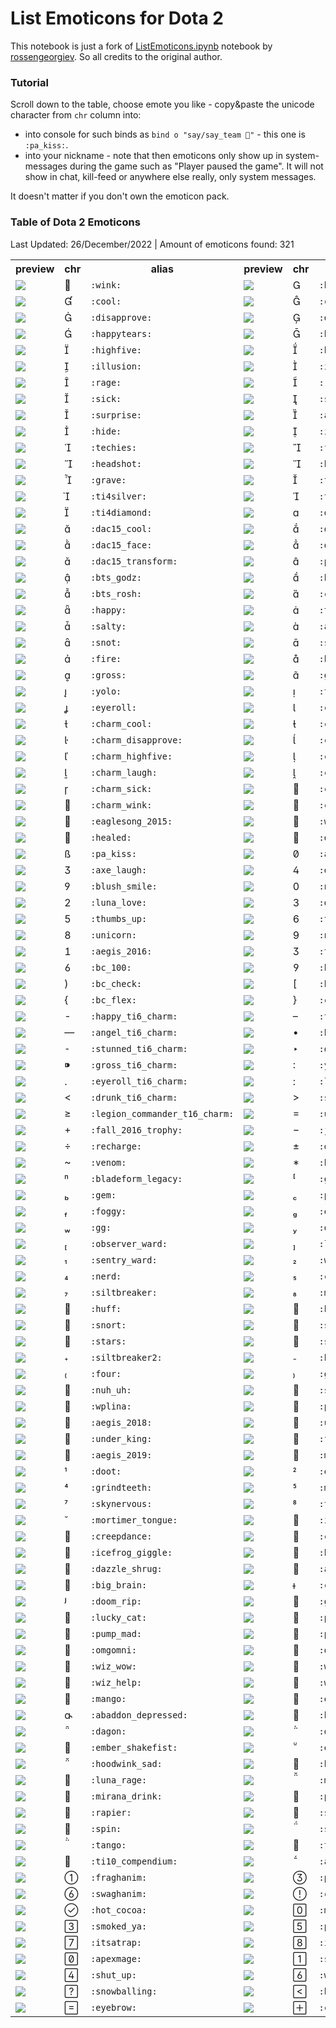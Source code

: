 # List Emoticons for Dota 2

This notebook is just a fork of [ListEmoticons.ipynb](https://github.com/rossengeorgiev/dota2_notebooks/blob/master/List%20Emoticons.ipynb) notebook by [rossengeorgiev](https://github.com/rossengeorgiev). So all credits to the original author.

### Tutorial

Scroll down to the table, choose emote you like - copy&paste the unicode character from `chr` column into:
* into console for such binds as `bind o "say/say_team "` - this one is `:pa_kiss:`.  
* into your nickname - note that then emoticons only show up in system-messages during the game such as "Player paused the game". It will not show in chat, kill-feed or anywhere else really, only system messages. 

It doesn't matter if you don't own the emoticon pack.

### Table of Dota 2 Emoticons
Last Updated: 26/December/2022 | Amount of emoticons found: 321
<table><tr><th colspan=1>preview</th><th>chr</th><th>alias</th><th colspan=1>preview</th><th>chr</th><th>alias</th><th colspan=1>preview</th><th>chr</th><th>alias</th></tr>
<tr>
<td><img src='./gifs/001_96.gif'></td>
<td></td>
<td><code>:wink:</code></td>
<td><img src='./gifs/002_96.gif'></td>
<td></td>
<td><code>:blush:</code></td>
<td><img src='./gifs/003_96.gif'></td>
<td></td>
<td><code>:cheeky:</code></td>
</tr>
<tr>
<td><img src='./gifs/004_96.gif'></td>
<td></td>
<td><code>:cool:</code></td>
<td><img src='./gifs/005_96.gif'></td>
<td></td>
<td><code>:crazy:</code></td>
<td><img src='./gifs/006_96.gif'></td>
<td></td>
<td><code>:cry:</code></td>
</tr>
<tr>
<td><img src='./gifs/007_96.gif'></td>
<td></td>
<td><code>:disapprove:</code></td>
<td><img src='./gifs/008_96.gif'></td>
<td></td>
<td><code>:doubledamage:</code></td>
<td><img src='./gifs/009_96.gif'></td>
<td></td>
<td><code>:facepalm:</code></td>
</tr>
<tr>
<td><img src='./gifs/010_96.gif'></td>
<td></td>
<td><code>:happytears:</code></td>
<td><img src='./gifs/011_96.gif'></td>
<td></td>
<td><code>:haste:</code></td>
<td><img src='./gifs/012_96.gif'></td>
<td></td>
<td><code>:hex:</code></td>
</tr>
<tr>
<td><img src='./gifs/013_96.gif'></td>
<td></td>
<td><code>:highfive:</code></td>
<td><img src='./gifs/014_96.gif'></td>
<td></td>
<td><code>:huh:</code></td>
<td><img src='./gifs/015_96.gif'></td>
<td></td>
<td><code>:hush:</code></td>
</tr>
<tr>
<td><img src='./gifs/016_96.gif'></td>
<td></td>
<td><code>:illusion:</code></td>
<td><img src='./gifs/017_96.gif'></td>
<td></td>
<td><code>:invisibility:</code></td>
<td><img src='./gifs/018_96.gif'></td>
<td></td>
<td><code>:laugh:</code></td>
</tr>
<tr>
<td><img src='./gifs/019_96.gif'></td>
<td></td>
<td><code>:rage:</code></td>
<td><img src='./gifs/020_96.gif'></td>
<td></td>
<td><code>:regeneration:</code></td>
<td><img src='./gifs/021_96.gif'></td>
<td></td>
<td><code>:sad:</code></td>
</tr>
<tr>
<td><img src='./gifs/022_96.gif'></td>
<td></td>
<td><code>:sick:</code></td>
<td><img src='./gifs/023_96.gif'></td>
<td></td>
<td><code>:sleeping:</code></td>
<td><img src='./gifs/024_96.gif'></td>
<td></td>
<td><code>:smile:</code></td>
</tr>
<tr>
<td><img src='./gifs/025_96.gif'></td>
<td></td>
<td><code>:surprise:</code></td>
<td><img src='./gifs/026_96.gif'></td>
<td></td>
<td><code>:aaaah:</code></td>
<td><img src='./gifs/027_96.gif'></td>
<td></td>
<td><code>:burn:</code></td>
</tr>
<tr>
<td><img src='./gifs/028_96.gif'></td>
<td></td>
<td><code>:hide:</code></td>
<td><img src='./gifs/029_96.gif'></td>
<td></td>
<td><code>:iceburn:</code></td>
<td><img src='./gifs/030_96.gif'></td>
<td></td>
<td><code>:tears:</code></td>
</tr>
<tr>
<td><img src='./gifs/031_96.gif'></td>
<td></td>
<td><code>:techies:</code></td>
<td><img src='./gifs/032_96.gif'></td>
<td></td>
<td><code>:fail:</code></td>
<td><img src='./gifs/033_96.gif'></td>
<td></td>
<td><code>:goodjob:</code></td>
</tr>
<tr>
<td><img src='./gifs/034_96.gif'></td>
<td></td>
<td><code>:headshot:</code></td>
<td><img src='./gifs/035_96.gif'></td>
<td></td>
<td><code>:heart:</code></td>
<td><img src='./gifs/036_96.gif'></td>
<td></td>
<td><code>:horse:</code></td>
</tr>
<tr>
<td><img src='./gifs/037_96.gif'></td>
<td></td>
<td><code>:grave:</code></td>
<td><img src='./gifs/038_96.gif'></td>
<td></td>
<td><code>:ti4copper:</code></td>
<td><img src='./gifs/039_96.gif'></td>
<td></td>
<td><code>:ti4bronze:</code></td>
</tr>
<tr>
<td><img src='./gifs/040_96.gif'></td>
<td></td>
<td><code>:ti4silver:</code></td>
<td><img src='./gifs/041_96.gif'></td>
<td></td>
<td><code>:ti4gold:</code></td>
<td><img src='./gifs/042_96.gif'></td>
<td></td>
<td><code>:ti4platinum:</code></td>
</tr>
<tr>
<td><img src='./gifs/043_96.gif'></td>
<td></td>
<td><code>:ti4diamond:</code></td>
<td><img src='./gifs/044_96.gif'></td>
<td></td>
<td><code>:dac15_blush:</code></td>
<td><img src='./gifs/045_96.gif'></td>
<td></td>
<td><code>:dac15_surprise:</code></td>
</tr>
<tr>
<td><img src='./gifs/046_96.gif'></td>
<td></td>
<td><code>:dac15_cool:</code></td>
<td><img src='./gifs/047_96.gif'></td>
<td></td>
<td><code>:dac15_duel:</code></td>
<td><img src='./gifs/048_96.gif'></td>
<td></td>
<td><code>:dac15_frog:</code></td>
</tr>
<tr>
<td><img src='./gifs/049_96.gif'></td>
<td></td>
<td><code>:dac15_face:</code></td>
<td><img src='./gifs/050_96.gif'></td>
<td></td>
<td><code>:dac15_nosewipe:</code></td>
<td><img src='./gifs/051_96.gif'></td>
<td></td>
<td><code>:dac15_stab:</code></td>
</tr>
<tr>
<td><img src='./gifs/052_96.gif'></td>
<td></td>
<td><code>:dac15_transform:</code></td>
<td><img src='./gifs/053_96.gif'></td>
<td></td>
<td><code>:pup:</code></td>
<td><img src='./gifs/054_96.gif'></td>
<td></td>
<td><code>:bts_bristle:</code></td>
</tr>
<tr>
<td><img src='./gifs/055_96.gif'></td>
<td></td>
<td><code>:bts_godz:</code></td>
<td><img src='./gifs/056_96.gif'></td>
<td></td>
<td><code>:bts_lina:</code></td>
<td><img src='./gifs/057_96.gif'></td>
<td></td>
<td><code>:bts_merlini:</code></td>
</tr>
<tr>
<td><img src='./gifs/058_96.gif'></td>
<td></td>
<td><code>:bts_rosh:</code></td>
<td><img src='./gifs/059_96.gif'></td>
<td></td>
<td><code>:cocky:</code></td>
<td><img src='./gifs/060_96.gif'></td>
<td></td>
<td><code>:devil:</code></td>
</tr>
<tr>
<td><img src='./gifs/061_96.gif'></td>
<td></td>
<td><code>:happy:</code></td>
<td><img src='./gifs/062_96.gif'></td>
<td></td>
<td><code>:thinking:</code></td>
<td><img src='./gifs/063_96.gif'></td>
<td></td>
<td><code>:tp:</code></td>
</tr>
<tr>
<td><img src='./gifs/064_96.gif'></td>
<td></td>
<td><code>:salty:</code></td>
<td><img src='./gifs/065_96.gif'></td>
<td></td>
<td><code>:angel:</code></td>
<td><img src='./gifs/066_96.gif'></td>
<td></td>
<td><code>:blink:</code></td>
</tr>
<tr>
<td><img src='./gifs/067_96.gif'></td>
<td></td>
<td><code>:snot:</code></td>
<td><img src='./gifs/068_96.gif'></td>
<td></td>
<td><code>:stunned:</code></td>
<td><img src='./gifs/069_96.gif'></td>
<td></td>
<td><code>:disappear:</code></td>
</tr>
<tr>
<td><img src='./gifs/070_96.gif'></td>
<td></td>
<td><code>:fire:</code></td>
<td><img src='./gifs/071_96.gif'></td>
<td></td>
<td><code>:bountyrune:</code></td>
<td><img src='./gifs/072_96.gif'></td>
<td></td>
<td><code>:troll:</code></td>
</tr>
<tr>
<td><img src='./gifs/073_96.gif'></td>
<td></td>
<td><code>:gross:</code></td>
<td><img src='./gifs/074_96.gif'></td>
<td></td>
<td><code>:ggdire:</code></td>
<td><img src='./gifs/075_96.gif'></td>
<td></td>
<td><code>:ggradiant:</code></td>
</tr>
<tr>
<td><img src='./gifs/076_96.gif'></td>
<td></td>
<td><code>:yolo:</code></td>
<td><img src='./gifs/077_96.gif'></td>
<td></td>
<td><code>:throwgame:</code></td>
<td><img src='./gifs/078_96.gif'></td>
<td></td>
<td><code>:aegis2015:</code></td>
</tr>
<tr>
<td><img src='./gifs/079_96.gif'></td>
<td></td>
<td><code>:eyeroll:</code></td>
<td><img src='./gifs/080_96.gif'></td>
<td></td>
<td><code>:charm_blush:</code></td>
<td><img src='./gifs/081_96.gif'></td>
<td></td>
<td><code>:charm_cheeky:</code></td>
</tr>
<tr>
<td><img src='./gifs/082_96.gif'></td>
<td></td>
<td><code>:charm_cool:</code></td>
<td><img src='./gifs/083_96.gif'></td>
<td></td>
<td><code>:charm_crazy:</code></td>
<td><img src='./gifs/084_96.gif'></td>
<td></td>
<td><code>:charm_cry:</code></td>
</tr>
<tr>
<td><img src='./gifs/085_96.gif'></td>
<td></td>
<td><code>:charm_disapprove:</code></td>
<td><img src='./gifs/086_96.gif'></td>
<td></td>
<td><code>:charm_facepalm:</code></td>
<td><img src='./gifs/087_96.gif'></td>
<td></td>
<td><code>:charm_happytears:</code></td>
</tr>
<tr>
<td><img src='./gifs/088_96.gif'></td>
<td></td>
<td><code>:charm_highfive:</code></td>
<td><img src='./gifs/089_96.gif'></td>
<td></td>
<td><code>:charm_huh:</code></td>
<td><img src='./gifs/090_96.gif'></td>
<td></td>
<td><code>:charm_hush:</code></td>
</tr>
<tr>
<td><img src='./gifs/091_96.gif'></td>
<td></td>
<td><code>:charm_laugh:</code></td>
<td><img src='./gifs/092_96.gif'></td>
<td></td>
<td><code>:charm_rage:</code></td>
<td><img src='./gifs/093_96.gif'></td>
<td></td>
<td><code>:charm_sad:</code></td>
</tr>
<tr>
<td><img src='./gifs/094_96.gif'></td>
<td></td>
<td><code>:charm_sick:</code></td>
<td><img src='./gifs/095_96.gif'></td>
<td></td>
<td><code>:charm_sleeping:</code></td>
<td><img src='./gifs/096_96.gif'></td>
<td></td>
<td><code>:charm_surprise:</code></td>
</tr>
<tr>
<td><img src='./gifs/097_96.gif'></td>
<td></td>
<td><code>:charm_wink:</code></td>
<td><img src='./gifs/098_96.gif'></td>
<td></td>
<td><code>:charm_smile:</code></td>
<td><img src='./gifs/099_96.gif'></td>
<td></td>
<td><code>:charm_onlooker:</code></td>
</tr>
<tr>
<td><img src='./gifs/100_96.gif'></td>
<td></td>
<td><code>:eaglesong_2015:</code></td>
<td><img src='./gifs/101_96.gif'></td>
<td></td>
<td><code>:wrath:</code></td>
<td><img src='./gifs/102_96.gif'></td>
<td></td>
<td><code>:snowman:</code></td>
</tr>
<tr>
<td><img src='./gifs/103_96.gif'></td>
<td></td>
<td><code>:healed:</code></td>
<td><img src='./gifs/104_96.gif'></td>
<td></td>
<td><code>:drunk:</code></td>
<td><img src='./gifs/105_96.gif'></td>
<td></td>
<td><code>:trophy_2016:</code></td>
</tr>
<tr>
<td><img src='./gifs/106_96.gif'></td>
<td></td>
<td><code>:pa_kiss:</code></td>
<td><img src='./gifs/107_96.gif'></td>
<td></td>
<td><code>:arcane_rune:</code></td>
<td><img src='./gifs/108_96.gif'></td>
<td></td>
<td><code>:fuming:</code></td>
</tr>
<tr>
<td><img src='./gifs/109_96.gif'></td>
<td></td>
<td><code>:axe_laugh:</code></td>
<td><img src='./gifs/110_96.gif'></td>
<td></td>
<td><code>:dizzy:</code></td>
<td><img src='./gifs/111_96.gif'></td>
<td></td>
<td><code>:zipper:</code></td>
</tr>
<tr>
<td><img src='./gifs/112_96.gif'></td>
<td></td>
<td><code>:blush_smile:</code></td>
<td><img src='./gifs/113_96.gif'></td>
<td></td>
<td><code>:nervous:</code></td>
<td><img src='./gifs/114_96.gif'></td>
<td></td>
<td><code>:surprise_blush:</code></td>
</tr>
<tr>
<td><img src='./gifs/115_96.gif'></td>
<td></td>
<td><code>:luna_love:</code></td>
<td><img src='./gifs/116_96.gif'></td>
<td></td>
<td><code>:dead_eyes:</code></td>
<td><img src='./gifs/117_96.gif'></td>
<td></td>
<td><code>:giff:</code></td>
</tr>
<tr>
<td><img src='./gifs/118_96.gif'></td>
<td></td>
<td><code>:thumbs_up:</code></td>
<td><img src='./gifs/119_96.gif'></td>
<td></td>
<td><code>:thumbs_down:</code></td>
<td><img src='./gifs/120_96.gif'></td>
<td></td>
<td><code>:money:</code></td>
</tr>
<tr>
<td><img src='./gifs/121_96.gif'></td>
<td></td>
<td><code>:unicorn:</code></td>
<td><img src='./gifs/122_96.gif'></td>
<td></td>
<td><code>:naga_song:</code></td>
<td><img src='./gifs/123_96.gif'></td>
<td></td>
<td><code>:poop:</code></td>
</tr>
<tr>
<td><img src='./gifs/124_96.gif'></td>
<td></td>
<td><code>:aegis_2016:</code></td>
<td><img src='./gifs/125_96.gif'></td>
<td></td>
<td><code>:tear:</code></td>
<td><img src='./gifs/126_96.gif'></td>
<td></td>
<td><code>:reaver_2016:</code></td>
</tr>
<tr>
<td><img src='./gifs/127_96.gif'></td>
<td></td>
<td><code>:bc_100:</code></td>
<td><img src='./gifs/128_96.gif'></td>
<td></td>
<td><code>:bc_fire:</code></td>
<td><img src='./gifs/129_96.gif'></td>
<td></td>
<td><code>:bc_ok:</code></td>
</tr>
<tr>
<td><img src='./gifs/130_96.gif'></td>
<td></td>
<td><code>:bc_check:</code></td>
<td><img src='./gifs/131_96.gif'></td>
<td></td>
<td><code>:bc_eyes:</code></td>
<td><img src='./gifs/132_96.gif'></td>
<td></td>
<td><code>:bc_frog:</code></td>
</tr>
<tr>
<td><img src='./gifs/133_96.gif'></td>
<td></td>
<td><code>:bc_flex:</code></td>
<td><img src='./gifs/134_96.gif'></td>
<td></td>
<td><code>:cocky_ti6_charm:</code></td>
<td><img src='./gifs/135_96.gif'></td>
<td></td>
<td><code>:devil_ti6_charm:</code></td>
</tr>
<tr>
<td><img src='./gifs/136_96.gif'></td>
<td></td>
<td><code>:happy_ti6_charm:</code></td>
<td><img src='./gifs/137_96.gif'></td>
<td></td>
<td><code>:thinking_ti6_charm:</code></td>
<td><img src='./gifs/138_96.gif'></td>
<td></td>
<td><code>:tp_ti6_charm:</code></td>
</tr>
<tr>
<td><img src='./gifs/139_96.gif'></td>
<td></td>
<td><code>:angel_ti6_charm:</code></td>
<td><img src='./gifs/140_96.gif'></td>
<td></td>
<td><code>:hex_ti6_charm:</code></td>
<td><img src='./gifs/141_96.gif'></td>
<td></td>
<td><code>:snot_ti6_charm:</code></td>
</tr>
<tr>
<td><img src='./gifs/142_96.gif'></td>
<td></td>
<td><code>:stunned_ti6_charm:</code></td>
<td><img src='./gifs/143_96.gif'></td>
<td></td>
<td><code>:disappear_ti6_charm:</code></td>
<td><img src='./gifs/144_96.gif'></td>
<td></td>
<td><code>:fire_ti6_charm:</code></td>
</tr>
<tr>
<td><img src='./gifs/145_96.gif'></td>
<td></td>
<td><code>:gross_ti6_charm:</code></td>
<td><img src='./gifs/146_96.gif'></td>
<td></td>
<td><code>:yolo_ti6_charm:</code></td>
<td><img src='./gifs/147_96.gif'></td>
<td></td>
<td><code>:throwgame_ti6_charm:</code></td>
</tr>
<tr>
<td><img src='./gifs/148_96.gif'></td>
<td></td>
<td><code>:eyeroll_ti6_charm:</code></td>
<td><img src='./gifs/149_96.gif'></td>
<td></td>
<td><code>:lifestealer_ti6_charm:</code></td>
<td><img src='./gifs/150_96.gif'></td>
<td></td>
<td><code>:heal_ti6_charm:</code></td>
</tr>
<tr>
<td><img src='./gifs/151_96.gif'></td>
<td></td>
<td><code>:drunk_ti6_charm:</code></td>
<td><img src='./gifs/152_96.gif'></td>
<td></td>
<td><code>:salty_ti6_charm:</code></td>
<td><img src='./gifs/153_96.gif'></td>
<td></td>
<td><code>:chicken_ti6_charm:</code></td>
</tr>
<tr>
<td><img src='./gifs/154_96.gif'></td>
<td></td>
<td><code>:legion_commander_t16_charm:</code></td>
<td><img src='./gifs/155_96.gif'></td>
<td></td>
<td><code>:underlord_ti6_charm:</code></td>
<td><img src='./gifs/156_96.gif'></td>
<td></td>
<td><code>:monkey_king_ti6_charm:</code></td>
</tr>
<tr>
<td><img src='./gifs/157_96.gif'></td>
<td></td>
<td><code>:fall_2016_trophy:</code></td>
<td><img src='./gifs/158_96.gif'></td>
<td></td>
<td><code>:jugg:</code></td>
<td><img src='./gifs/159_96.gif'></td>
<td></td>
<td><code>:no:</code></td>
</tr>
<tr>
<td><img src='./gifs/160_96.gif'></td>
<td></td>
<td><code>:recharge:</code></td>
<td><img src='./gifs/161_96.gif'></td>
<td></td>
<td><code>:dunno:</code></td>
<td><img src='./gifs/162_96.gif'></td>
<td></td>
<td><code>:exclamation:</code></td>
</tr>
<tr>
<td><img src='./gifs/163_96.gif'></td>
<td></td>
<td><code>:venom:</code></td>
<td><img src='./gifs/164_96.gif'></td>
<td></td>
<td><code>:brood_love:</code></td>
<td><img src='./gifs/165_96.gif'></td>
<td></td>
<td><code>:darkmoon_chicken:</code></td>
</tr>
<tr>
<td><img src='./gifs/166_96.gif'></td>
<td></td>
<td><code>:bladeform_legacy:</code></td>
<td><img src='./gifs/167_96.gif'></td>
<td></td>
<td><code>:grimace:</code></td>
<td><img src='./gifs/168_96.gif'></td>
<td></td>
<td><code>:aegis_2017:</code></td>
</tr>
<tr>
<td><img src='./gifs/169_96.gif'></td>
<td></td>
<td><code>:gem:</code></td>
<td><img src='./gifs/170_96.gif'></td>
<td></td>
<td><code>:plant:</code></td>
<td><img src='./gifs/171_96.gif'></td>
<td></td>
<td><code>:relieved:</code></td>
</tr>
<tr>
<td><img src='./gifs/172_96.gif'></td>
<td></td>
<td><code>:foggy:</code></td>
<td><img src='./gifs/173_96.gif'></td>
<td></td>
<td><code>:eh:</code></td>
<td><img src='./gifs/174_96.gif'></td>
<td></td>
<td><code>:flex:</code></td>
</tr>
<tr>
<td><img src='./gifs/175_96.gif'></td>
<td></td>
<td><code>:gg:</code></td>
<td><img src='./gifs/176_96.gif'></td>
<td></td>
<td><code>:donkey:</code></td>
<td><img src='./gifs/177_96.gif'></td>
<td></td>
<td><code>:kiss2:</code></td>
</tr>
<tr>
<td><img src='./gifs/178_96.gif'></td>
<td></td>
<td><code>:observer_ward:</code></td>
<td><img src='./gifs/179_96.gif'></td>
<td></td>
<td><code>:lick:</code></td>
<td><img src='./gifs/180_96.gif'></td>
<td></td>
<td><code>:laugh2:</code></td>
</tr>
<tr>
<td><img src='./gifs/181_96.gif'></td>
<td></td>
<td><code>:sentry_ward:</code></td>
<td><img src='./gifs/182_96.gif'></td>
<td></td>
<td><code>:whew:</code></td>
<td><img src='./gifs/183_96.gif'></td>
<td></td>
<td><code>:gyro:</code></td>
</tr>
<tr>
<td><img src='./gifs/184_96.gif'></td>
<td></td>
<td><code>:nerd:</code></td>
<td><img src='./gifs/185_96.gif'></td>
<td></td>
<td><code>:confounded:</code></td>
<td><img src='./gifs/186_96.gif'></td>
<td></td>
<td><code>:joke:</code></td>
</tr>
<tr>
<td><img src='./gifs/187_96.gif'></td>
<td></td>
<td><code>:siltbreaker:</code></td>
<td><img src='./gifs/188_96.gif'></td>
<td></td>
<td><code>:mischief:</code></td>
<td><img src='./gifs/189_96.gif'></td>
<td></td>
<td><code>:heykid:</code></td>
</tr>
<tr>
<td><img src='./gifs/190_96.gif'></td>
<td></td>
<td><code>:huff:</code></td>
<td><img src='./gifs/191_96.gif'></td>
<td></td>
<td><code>:beg:</code></td>
<td><img src='./gifs/192_96.gif'></td>
<td></td>
<td><code>:kisskiss:</code></td>
</tr>
<tr>
<td><img src='./gifs/193_96.gif'></td>
<td></td>
<td><code>:snort:</code></td>
<td><img src='./gifs/194_96.gif'></td>
<td></td>
<td><code>:sweat:</code></td>
<td><img src='./gifs/195_96.gif'></td>
<td></td>
<td><code>:chuckle:</code></td>
</tr>
<tr>
<td><img src='./gifs/196_96.gif'></td>
<td></td>
<td><code>:stars:</code></td>
<td><img src='./gifs/198_96.gif'></td>
<td></td>
<td><code>:sleep:</code></td>
<td><img src='./gifs/199_96.gif'></td>
<td></td>
<td><code>:bawl:</code></td>
</tr>
<tr>
<td><img src='./gifs/200_96.gif'></td>
<td></td>
<td><code>:siltbreaker2:</code></td>
<td><img src='./gifs/201_96.gif'></td>
<td></td>
<td><code>:brow:</code></td>
<td><img src='./gifs/202_96.gif'></td>
<td></td>
<td><code>:dealwithit:</code></td>
</tr>
<tr>
<td><img src='./gifs/203_96.gif'></td>
<td></td>
<td><code>:four:</code></td>
<td><img src='./gifs/204_96.gif'></td>
<td></td>
<td><code>:ggzeus:</code></td>
<td><img src='./gifs/205_96.gif'></td>
<td></td>
<td><code>:hahano:</code></td>
</tr>
<tr>
<td><img src='./gifs/206_96.gif'></td>
<td></td>
<td><code>:nuh_uh:</code></td>
<td><img src='./gifs/207_96.gif'></td>
<td></td>
<td><code>:snicker:</code></td>
<td><img src='./gifs/208_96.gif'></td>
<td></td>
<td><code>:welluhh:</code></td>
</tr>
<tr>
<td><img src='./gifs/209_96.gif'></td>
<td></td>
<td><code>:wplina:</code></td>
<td><img src='./gifs/210_96.gif'></td>
<td></td>
<td><code>:pudgesteal:</code></td>
<td><img src='./gifs/211_96.gif'></td>
<td></td>
<td><code>:pudgestop:</code></td>
</tr>
<tr>
<td><img src='./gifs/212_96.gif'></td>
<td></td>
<td><code>:aegis_2018:</code></td>
<td><img src='./gifs/213_96.gif'></td>
<td></td>
<td><code>:under_win:</code></td>
<td><img src='./gifs/214_96.gif'></td>
<td></td>
<td><code>:under_champ:</code></td>
</tr>
<tr>
<td><img src='./gifs/215_96.gif'></td>
<td></td>
<td><code>:under_king:</code></td>
<td><img src='./gifs/216_96.gif'></td>
<td></td>
<td><code>:frostivus_2018:</code></td>
<td><img src='./gifs/217_96.gif'></td>
<td></td>
<td><code>:magus_cypher:</code></td>
</tr>
<tr>
<td><img src='./gifs/218_96.gif'></td>
<td></td>
<td><code>:aegis_2019:</code></td>
<td><img src='./gifs/219_96.gif'></td>
<td></td>
<td><code>:morokai_woof:</code></td>
<td><img src='./gifs/220_96.gif'></td>
<td></td>
<td><code>:cny_rat:</code></td>
</tr>
<tr>
<td><img src='./gifs/221_96.gif'></td>
<td></td>
<td><code>:doot:</code></td>
<td><img src='./gifs/222_96.gif'></td>
<td></td>
<td><code>:eyebrows:</code></td>
<td><img src='./gifs/223_96.gif'></td>
<td></td>
<td><code>:glare:</code></td>
</tr>
<tr>
<td><img src='./gifs/224_96.gif'></td>
<td></td>
<td><code>:grindteeth:</code></td>
<td><img src='./gifs/225_96.gif'></td>
<td></td>
<td><code>:midas:</code></td>
<td><img src='./gifs/226_96.gif'></td>
<td></td>
<td><code>:puckchamp:</code></td>
</tr>
<tr>
<td><img src='./gifs/227_96.gif'></td>
<td></td>
<td><code>:skynervous:</code></td>
<td><img src='./gifs/228_96.gif'></td>
<td></td>
<td><code>:tide_drink:</code></td>
<td><img src='./gifs/229_96.gif'></td>
<td></td>
<td><code>:oracleburn:</code></td>
</tr>
<tr>
<td><img src='./gifs/230_96.gif'></td>
<td></td>
<td><code>:mortimer_tongue:</code></td>
<td><img src='./gifs/231_96.gif'></td>
<td></td>
<td><code>:iostress:</code></td>
<td><img src='./gifs/232_96.gif'></td>
<td></td>
<td><code>:leisure_lion:</code></td>
</tr>
<tr>
<td><img src='./gifs/233_96.gif'></td>
<td></td>
<td><code>:creepdance:</code></td>
<td><img src='./gifs/234_96.gif'></td>
<td></td>
<td><code>:cm_wig:</code></td>
<td><img src='./gifs/235_96.gif'></td>
<td></td>
<td><code>:techywheeze:</code></td>
</tr>
<tr>
<td><img src='./gifs/236_96.gif'></td>
<td></td>
<td><code>:icefrog_giggle:</code></td>
<td><img src='./gifs/237_96.gif'></td>
<td></td>
<td><code>:high_five:</code></td>
<td><img src='./gifs/238_96.gif'></td>
<td></td>
<td><code>:guildbanner:</code></td>
</tr>
<tr>
<td><img src='./gifs/239_96.gif'></td>
<td></td>
<td><code>:dazzle_shrug:</code></td>
<td><img src='./gifs/240_96.gif'></td>
<td></td>
<td><code>:aegis_2020:</code></td>
<td><img src='./gifs/241_96.gif'></td>
<td></td>
<td><code>:scepter:</code></td>
</tr>
<tr>
<td><img src='./gifs/242_96.gif'></td>
<td></td>
<td><code>:big_brain:</code></td>
<td><img src='./gifs/243_96.gif'></td>
<td></td>
<td><code>:chew:</code></td>
<td><img src='./gifs/244_96.gif'></td>
<td></td>
<td><code>:creep_complain:</code></td>
</tr>
<tr>
<td><img src='./gifs/245_96.gif'></td>
<td></td>
<td><code>:doom_rip:</code></td>
<td><img src='./gifs/246_96.gif'></td>
<td></td>
<td><code>:giff_diretide:</code></td>
<td><img src='./gifs/247_96.gif'></td>
<td></td>
<td><code>:in_the_bag:</code></td>
</tr>
<tr>
<td><img src='./gifs/248_96.gif'></td>
<td></td>
<td><code>:lucky_cat:</code></td>
<td><img src='./gifs/249_96.gif'></td>
<td></td>
<td><code>:pugna_sip:</code></td>
<td><img src='./gifs/250_96.gif'></td>
<td></td>
<td><code>:unlucky_cat:</code></td>
</tr>
<tr>
<td><img src='./gifs/251_96.gif'></td>
<td></td>
<td><code>:pump_mad:</code></td>
<td><img src='./gifs/252_96.gif'></td>
<td></td>
<td><code>:pump_sad:</code></td>
<td><img src='./gifs/253_96.gif'></td>
<td></td>
<td><code>:pump_glad:</code></td>
</tr>
<tr>
<td><img src='./gifs/254_96.gif'></td>
<td></td>
<td><code>:omgomni:</code></td>
<td><img src='./gifs/255_96.gif'></td>
<td></td>
<td><code>:diredance:</code></td>
<td><img src='./gifs/256_96.gif'></td>
<td></td>
<td><code>:swiz:</code></td>
</tr>
<tr>
<td><img src='./gifs/257_96.gif'></td>
<td></td>
<td><code>:wiz_wow:</code></td>
<td><img src='./gifs/258_96.gif'></td>
<td></td>
<td><code>:wiz_bringit:</code></td>
<td><img src='./gifs/259_96.gif'></td>
<td></td>
<td><code>:wiz_glhf:</code></td>
</tr>
<tr>
<td><img src='./gifs/260_96.gif'></td>
<td></td>
<td><code>:wiz_help:</code></td>
<td><img src='./gifs/261_96.gif'></td>
<td></td>
<td><code>:wiz_wat:</code></td>
<td><img src='./gifs/262_96.gif'></td>
<td></td>
<td><code>:water_rune:</code></td>
</tr>
<tr>
<td><img src='./gifs/263_96.gif'></td>
<td></td>
<td><code>:mango:</code></td>
<td><img src='./gifs/264_96.gif'></td>
<td></td>
<td><code>:earth_perfect:</code></td>
<td><img src='./gifs/265_96.gif'></td>
<td></td>
<td><code>:earth_grin:</code></td>
</tr>
<tr>
<td><img src='./gifs/266_96.gif'></td>
<td></td>
<td><code>:abaddon_depressed:</code></td>
<td><img src='./gifs/267_96.gif'></td>
<td></td>
<td><code>:bkb:</code></td>
<td><img src='./gifs/268_96.gif'></td>
<td></td>
<td><code>:bloodthirsty:</code></td>
</tr>
<tr>
<td><img src='./gifs/269_96.gif'></td>
<td></td>
<td><code>:dagon:</code></td>
<td><img src='./gifs/270_96.gif'></td>
<td></td>
<td><code>:davion_sexy:</code></td>
<td><img src='./gifs/271_96.gif'></td>
<td></td>
<td><code>:ember_angry:</code></td>
</tr>
<tr>
<td><img src='./gifs/272_96.gif'></td>
<td></td>
<td><code>:ember_shakefist:</code></td>
<td><img src='./gifs/273_96.gif'></td>
<td></td>
<td><code>:euls:</code></td>
<td><img src='./gifs/274_96.gif'></td>
<td></td>
<td><code>:fasta:</code></td>
</tr>
<tr>
<td><img src='./gifs/275_96.gif'></td>
<td></td>
<td><code>:hoodwink_sad:</code></td>
<td><img src='./gifs/276_96.gif'></td>
<td></td>
<td><code>:hookless:</code></td>
<td><img src='./gifs/277_96.gif'></td>
<td></td>
<td><code>:invoker_dry:</code></td>
</tr>
<tr>
<td><img src='./gifs/278_96.gif'></td>
<td></td>
<td><code>:luna_rage:</code></td>
<td><img src='./gifs/279_96.gif'></td>
<td></td>
<td><code>:manta:</code></td>
<td><img src='./gifs/280_96.gif'></td>
<td></td>
<td><code>:marci_whistle:</code></td>
</tr>
<tr>
<td><img src='./gifs/281_96.gif'></td>
<td></td>
<td><code>:mirana_drink:</code></td>
<td><img src='./gifs/282_96.gif'></td>
<td></td>
<td><code>:profit:</code></td>
<td><img src='./gifs/283_96.gif'></td>
<td></td>
<td><code>:radiance:</code></td>
</tr>
<tr>
<td><img src='./gifs/284_96.gif'></td>
<td></td>
<td><code>:rapier:</code></td>
<td><img src='./gifs/286_96.gif'></td>
<td></td>
<td><code>:shadowdemon_sus:</code></td>
<td><img src='./gifs/287_96.gif'></td>
<td></td>
<td><code>:slardar_sleepy:</code></td>
</tr>
<tr>
<td><img src='./gifs/288_96.gif'></td>
<td></td>
<td><code>:spin:</code></td>
<td><img src='./gifs/289_96.gif'></td>
<td></td>
<td><code>:spotted:</code></td>
<td><img src='./gifs/290_96.gif'></td>
<td></td>
<td><code>:storm_clap:</code></td>
</tr>
<tr>
<td><img src='./gifs/292_96.gif'></td>
<td></td>
<td><code>:tango:</code></td>
<td><img src='./gifs/293_96.gif'></td>
<td></td>
<td><code>:tb_laugh:</code></td>
<td><img src='./gifs/296_96.gif'></td>
<td></td>
<td><code>:whoahahah:</code></td>
</tr>
<tr>
<td><img src='./gifs/297_96.gif'></td>
<td></td>
<td><code>:ti10_compendium:</code></td>
<td><img src='./gifs/298_96.gif'></td>
<td></td>
<td><code>:aghawooga:</code></td>
<td><img src='./gifs/299_96.gif'></td>
<td></td>
<td><code>:awwghanim:</code></td>
</tr>
<tr>
<td><img src='./gifs/300_96.gif'></td>
<td></td>
<td><code>:fraghanim:</code></td>
<td><img src='./gifs/301_96.gif'></td>
<td></td>
<td><code>:poghanim:</code></td>
<td><img src='./gifs/302_96.gif'></td>
<td></td>
<td><code>:smughanim:</code></td>
</tr>
<tr>
<td><img src='./gifs/303_96.gif'></td>
<td></td>
<td><code>:swaghanim:</code></td>
<td><img src='./gifs/305_96.gif'></td>
<td></td>
<td><code>:come_here:</code></td>
<td><img src='./gifs/315_96.gif'></td>
<td></td>
<td><code>:giggle:</code></td>
</tr>
<tr>
<td><img src='./gifs/316_96.gif'></td>
<td></td>
<td><code>:hot_cocoa:</code></td>
<td><img src='./gifs/318_96.gif'></td>
<td></td>
<td><code>:marci_omnom:</code></td>
<td><img src='./gifs/319_96.gif'></td>
<td></td>
<td><code>:not_like_this:</code></td>
</tr>
<tr>
<td><img src='./gifs/321_96.gif'></td>
<td></td>
<td><code>:smoked_ya:</code></td>
<td><img src='./gifs/323_96.gif'></td>
<td></td>
<td><code>:power_runes:</code></td>
<td><img src='./gifs/324_96.gif'></td>
<td></td>
<td><code>:bucket:</code></td>
</tr>
<tr>
<td><img src='./gifs/325_96.gif'></td>
<td></td>
<td><code>:itsatrap:</code></td>
<td><img src='./gifs/326_96.gif'></td>
<td></td>
<td><code>:itsfromprimal:</code></td>
<td><img src='./gifs/327_96.gif'></td>
<td></td>
<td><code>:flamescepter:</code></td>
</tr>
<tr>
<td><img src='./gifs/328_96.gif'></td>
<td></td>
<td><code>:apexmage:</code></td>
<td><img src='./gifs/329_96.gif'></td>
<td></td>
<td><code>:sagan_sad:</code></td>
<td><img src='./gifs/330_96.gif'></td>
<td></td>
<td><code>:flaming_mad:</code></td>
</tr>
<tr>
<td><img src='./gifs/331_96.gif'></td>
<td></td>
<td><code>:shut_up:</code></td>
<td><img src='./gifs/332_96.gif'></td>
<td></td>
<td><code>:wait_for_it:</code></td>
<td><img src='./gifs/333_96.gif'></td>
<td></td>
<td><code>:surprised_meepo:</code></td>
</tr>
<tr>
<td><img src='./gifs/335_96.gif'></td>
<td></td>
<td><code>:snowballing:</code></td>
<td><img src='./gifs/338_96.gif'></td>
<td></td>
<td><code>:hungry_hellbear:</code></td>
<td><img src='./gifs/339_96.gif'></td>
<td></td>
<td><code>:furious:</code></td>
</tr>
<tr>
<td><img src='./gifs/340_96.gif'></td>
<td></td>
<td><code>:eyebrow:</code></td>
<td><img src='./gifs/341_96.gif'></td>
<td></td>
<td><code>:closecall:</code></td>
<td><img src='./gifs/342_96.gif'></td>
<td></td>
<td><code>:aegis_2022:</code></td>
</tr>
</tr></table>